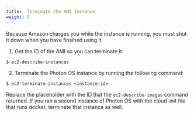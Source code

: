 ```yaml
---
title:  Terminate the AMI Instance
weight: 5
---
```


Because Amazon charges you while the instance is running, you must shut it down when you have finsihed using it.  

1. Get the ID of the AMI so you can terminate it:
	
```
$ ec2-describe-instances
```

2. Terminate the Photon OS instance by running the following command: 

```
$ ec2-terminate-instances <instance-id>
```

Replace the placeholder with the ID that the `ec2-describe-images` command returned. If you ran a second instance of Photon OS with the cloud-init file that runs docker, terminate that instance as well.